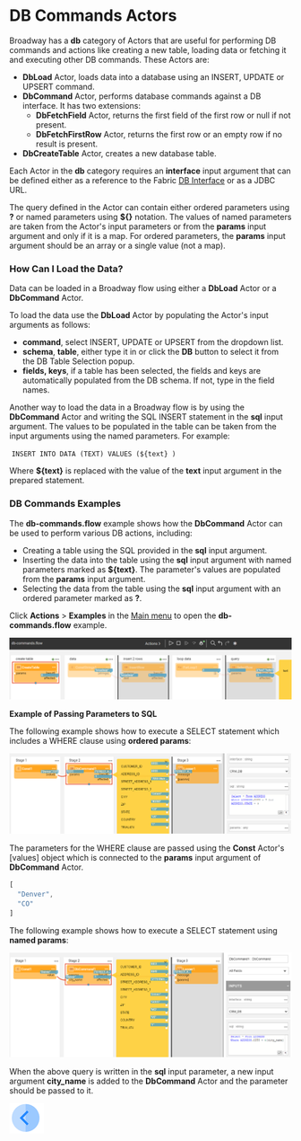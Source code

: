# DB Commands Actors 

Broadway has a **db** category of Actors that are useful for performing DB commands and actions like creating a new table, loading data or fetching it and executing other DB commands. These Actors are:
- **DbLoad** Actor, loads data into a database using an INSERT, UPDATE or UPSERT command.
- **DbCommand** Actor, performs database commands against a DB interface. It has two extensions: 
  - **DbFetchField** Actor, returns the first field of the first row or null if not present.
  - **DbFetchFirstRow** Actor, returns the first row or an empty row if no result is present.
- **DbCreateTable** Actor, creates a new database table.

Each Actor in the **db** category requires an **interface** input argument that can be defined either as a reference to the Fabric [DB Interface](/articles/05_DB_interfaces/03_DB_interfaces_overview.md) or as a JDBC URL. 

The query defined in the Actor can contain either ordered parameters using **?** or named parameters using **${}** notation. The values of named parameters are taken from the Actor's input parameters or from the **params** input argument and only if it is a map. For ordered parameters, the **params** input argument should be an array or a single value (not a map).

### How Can I Load the Data?

Data can be loaded in a Broadway flow using either a **DbLoad** Actor or a **DbCommand** Actor.

To load the data use the **DbLoad** Actor by populating the Actor's input arguments as follows:

* **command**, select INSERT, UPDATE or UPSERT from the dropdown list.
* **schema**, **table**, either type it in or click the **DB** button to select it from the DB Table Selection popup. 
* **fields, keys**, if a table has been selected, the fields and keys are automatically populated from the DB schema. If not, type in the field names.

Another way to load the data in a Broadway flow is by using the **DbCommand** Actor and writing the SQL INSERT statement in the **sql** input argument. The values to be populated in the table can be taken from the input arguments using the named parameters. For example:

​	`INSERT INTO DATA (TEXT) VALUES (${text} )`

Where **${text}** is replaced with the value of the **text** input argument in the prepared statement.

### DB Commands Examples

The **db-commands.flow** example shows how the **DbCommand** Actor can be used to perform various DB actions, including:

* Creating a table using the SQL provided in the **sql** input argument.
* Inserting the data into the table using the **sql** input argument with named parameters marked as **${text}**. The parameter's values are populated from the **params** input argument.
* Selecting the data from the table using the **sql** input argument with an ordered parameter marked as **?**. 

Click **Actions** > **Examples** in the [Main menu](../18_broadway_flow_window.md#main-menu) to open the **db-commands.flow** example. 

![image](../images/99_actors_05_1.PNG)



**Example of Passing Parameters to SQL**

The following example shows how to execute a SELECT statement which includes a WHERE clause using **ordered params**:

![image](../images/99_actors_05_2.PNG)

The parameters for the WHERE clause are passed using the **Const** Actor's [values] object which is connected to the **params** input argument of **DbCommand** Actor.

~~~javascript
[
  "Denver",
  "CO"
]
~~~

The following example shows how to execute a SELECT statement using **named params**:

![image](../images/99_actors_05_3.PNG)

When the above query is written in the **sql** input parameter, a new input argument **city_name** is added to the **DbCommand** Actor and the parameter should be passed to it. 

 

[![Previous](/articles/images/Previous.png)](04_queue_actors.md)
